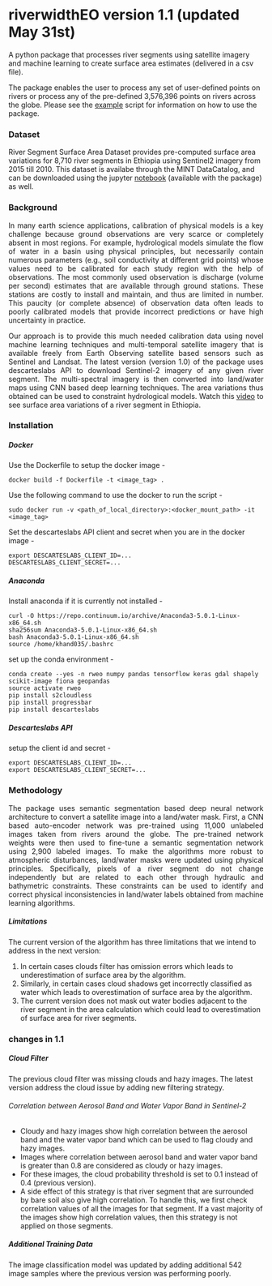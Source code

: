 # riverwidthEO version 1.1 (updated May 31st)
A python package that processes river segments using satellite imagery and machine learning to create surface area estimates (delivered in a csv file).

The package enables the user to process any set of user-defined points on rivers or process any of the pre-defined 3,576,396 points on rivers across the globe. Please see the [example](https://github.com/mintproject/riverwidthEO/blob/master/example.py) script for information on how to use the package.

### Dataset
River Segment Surface Area Dataset provides pre-computed surface area variations for 8,710 river segments in Ethiopia using Sentinel2 imagery from 2015 till 2010. This dataset is availabe through the MINT DataCatalog, and can be downloaded using the jupyter [notebook](https://github.com/mintproject/riverwidthEO/blob/master/MINT_DataCatalog_riverwidthEO.ipynb) (available with the package) as well.

### Background
<div style="text-align: justify">In many earth science applications, calibration of physical models is a key challenge because ground observations are very scarce or completely absent in most regions. For example, hydrological models simulate the flow of water in a basin using physical principles, but necessarily contain numerous parameters (e.g., soil conductivity at different grid points) whose values need to be calibrated for each study region with the help of observations. The most commonly used observation is discharge (volume per second) estimates that are available through ground stations. These stations are costly to install and maintain, and thus are limited in number.  This paucity (or complete absence) of observation data often leads to poorly calibrated models that provide incorrect predictions or have high uncertainty in practice.

Our approach is to provide this much needed calibration data using novel machine learning techniques and multi-temporal satellite imagery that is available freely from Earth Observing satellite based sensors such as Sentinel and Landsat. The latest version (version 1.0) of the package uses descarteslabs API to download Sentinel-2 imagery of any given river segment. The multi-spectral imagery is then converted into land/water maps using CNN based deep learning techniques. The area variations thus obtained can be used to constraint hydrological models. Watch this [<ins>video</ins>](http://umnlcc.cs.umn.edu/tmp/data-1050883510-7366.mp4) to see surface area variations of a river segment in Ethiopia.</div>




### Installation

##### Docker
Use the Dockerfile to setup the docker image -
```
docker build -f Dockerfile -t <image_tag> .
```
Use the following command to use the docker to run the script -
```
sudo docker run -v <path_of_local_directory>:<docker_mount_path> -it <image_tag>
```
Set the descarteslabs API client and secret when you are in the docker image -
```
export DESCARTESLABS_CLIENT_ID=...
DESCARTESLABS_CLIENT_SECRET=...
```

##### Anaconda
Install anaconda if it is currently not installed -
```
curl -O https://repo.continuum.io/archive/Anaconda3-5.0.1-Linux-x86_64.sh
sha256sum Anaconda3-5.0.1-Linux-x86_64.sh
bash Anaconda3-5.0.1-Linux-x86_64.sh
source /home/khand035/.bashrc
```
set up the conda environment -
```
conda create --yes -n rweo numpy pandas tensorflow keras gdal shapely scikit-image fiona geopandas
source activate rweo
pip install s2cloudless
pip install progressbar
pip install descarteslabs
```

##### Descarteslabs API
setup the client id and secret -

```
export DESCARTESLABS_CLIENT_ID=...
export DESCARTESLABS_CLIENT_SECRET=...
```

### Methodology
<div style="text-align: justify">The package uses semantic segmentation based deep neural network architecture to convert a satellite image into a land/water mask. First, a CNN based auto-encoder network was pre-trained using 11,000 unlabeled images taken from rivers around the globe. The pre-trained network weights were then used to fine-tune a semantic segmentation network using 2,900 labeled images. To make the algorithms more robust to atmospheric disturbances, land/water masks were updated using physical principles. Specifically, pixels of a river segment do not change independently but are related to each other through hydraulic and bathymetric constraints. These constraints can be used to identify and correct physical inconsistencies in land/water labels obtained from machine learning algorithms. </div>

##### Limitations
The current version of the algorithm has three limitations that we intend to address in the next version:
1. In certain cases clouds filter has omission errors which leads to underestimation of surface area by the algorithm.
2. Similarly, in certain cases cloud shadows get incorrectly classified as water which leads to overestimation of surface area by the algorithm.
3. The current version does not mask out water bodies adjacent to the river segment in the area calculation which could lead to overestimation of surface area for river segments.


### changes in 1.1
##### Cloud Filter
The previous cloud filter was missing clouds and hazy images. The latest version address the cloud issue by adding new filtering strategy.

###### Correlation between Aerosol Band and Water Vapor Band in Sentinel-2
- Cloudy and hazy images show high correlation between the aerosol band and the water vapor band which can be used to flag cloudy and hazy images.
- Images where correlation between aerosol band and water vapor band is greater than 0.8 are considered as cloudy or hazy images.
- For these images, the cloud probability threshold is set to 0.1 instead of 0.4 (previous version).
- A side effect of this strategy is that river segment that are surrounded by bare soil also give high correlation. To handle this, we first check correlation values of all the images for that segment. If a vast majority of the images show high correlation values, then this strategy is not applied on those segments.

##### Additional Training Data
 The image classification model was updated by adding additional 542 image samples where the previous version was performing poorly.
